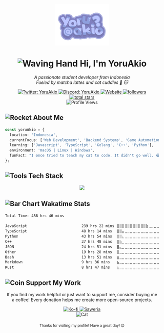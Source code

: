 <div align="center">
  <img width="180" src="yoruakio.png" alt="YoruAkio Logo" />
  
  # <img src="https://raw.githubusercontent.com/Tarikul-Islam-Anik/Animated-Fluent-Emojis/master/Emojis/Hand%20gestures/Waving%20Hand.png" alt="Waving Hand" width="35" height="35" /> Hi, I'm YoruAkio
  
  <p>
    <em>A passionate student developer from Indonesia</em><br>
    <em>Fueled by matcha lattes and cat cuddles 🍵 🐱</em>
  </p>
  
  <a href="https://twitter.com/YoruAkio">
    <img src="https://img.shields.io/badge/Twitter-1DA1F2?style=for-the-badge&logo=x&logoColor=white" alt="Twitter: YoruAkio" />
  </a>
  <a href="https://discord.com/users/919841186246692886">
    <img src="https://img.shields.io/badge/Discord-5865F2?style=for-the-badge&logo=discord&logoColor=white" alt="Discord: YoruAkio" />
  </a>
  <a href="https://akio.lol">
    <img src="https://img.shields.io/badge/Website-FF7139?style=for-the-badge&logo=firefox-browser&logoColor=white" alt="Website" />
  </a>

  <a href="https://github.com/YoruAkio?tab=followers">
    <img alt="followers" title="Follow me on Github" src="https://custom-icon-badges.demolab.com/github/followers/YoruAkio?color=236ad3&labelColor=1155ba&style=for-the-badge&logo=person-add&label=Followers&logoColor=white"/>
  </a>
  <a href="https://github.com/YoruAkio?tab=repositories&sort=stargazers">
    <img alt="total stars" title="Total stars on GitHub" src="https://custom-icon-badges.demolab.com/github/stars/YoruAkio?color=55960c&style=for-the-badge&labelColor=488207&logo=star"/>
  </a>
</div>

<div align="center">
  <img src="https://komarev.com/ghpvc/?username=YoruAkio&style=for-the-badge&color=blueviolet" alt="Profile Views" />
</div>

## <img src="https://raw.githubusercontent.com/Tarikul-Islam-Anik/Animated-Fluent-Emojis/master/Emojis/Travel%20and%20places/Rocket.png" alt="Rocket" width="25" height="25" /> About Me

```typescript
const yoruAkio = {
  location: 'Indonesia',
  currentFocus: ['Web Development', 'Backend Systems', 'Game Automation'],
  learning: ['Javascript', 'TypeScript', 'Golang', 'C++', 'Python'],
  environment: 'macOS | Linux | Windows',
  funFact: "I once tried to teach my cat to code. It didn't go well. 😂",
};
```

## <img src="https://raw.githubusercontent.com/Tarikul-Islam-Anik/Animated-Fluent-Emojis/master/Emojis/Objects/Hammer%20and%20Wrench.png" alt="Tools" width="25" height="25" /> Tech Stack

<div align="center">
  <img src="https://skillicons.dev/icons?i=js,ts,go,cpp,react,nextjs,nodejs,mongodb,linux&theme=dark" />
</div>

## <img src="https://raw.githubusercontent.com/Tarikul-Islam-Anik/Animated-Fluent-Emojis/master/Emojis/Objects/Bar%20Chart.png" alt="Bar Chart" width="25" height="25" /> Wakatime Stats

<!--START_SECTION:waka-->

```txt
Total Time: 488 hrs 46 mins

JavaScript                         239 hrs 22 mins ⣿⣿⣿⣿⣿⣿⣿⣿⣿⣿⣿⣷⣀⣀⣀⣀⣀⣀⣀⣀⣀⣀⣀⣀⣀   47.10 %
TypeScript                         48 hrs 14 mins  ⣿⣿⣤⣀⣀⣀⣀⣀⣀⣀⣀⣀⣀⣀⣀⣀⣀⣀⣀⣀⣀⣀⣀⣀⣀   09.49 %
Python                             43 hrs 54 mins  ⣿⣿⣄⣀⣀⣀⣀⣀⣀⣀⣀⣀⣀⣀⣀⣀⣀⣀⣀⣀⣀⣀⣀⣀⣀   08.64 %
C++                                37 hrs 48 mins  ⣿⣷⣀⣀⣀⣀⣀⣀⣀⣀⣀⣀⣀⣀⣀⣀⣀⣀⣀⣀⣀⣀⣀⣀⣀   07.44 %
JSON                               24 hrs 51 mins  ⣿⣄⣀⣀⣀⣀⣀⣀⣀⣀⣀⣀⣀⣀⣀⣀⣀⣀⣀⣀⣀⣀⣀⣀⣀   04.89 %
Other                              19 hrs 28 mins  ⣿⣀⣀⣀⣀⣀⣀⣀⣀⣀⣀⣀⣀⣀⣀⣀⣀⣀⣀⣀⣀⣀⣀⣀⣀   03.83 %
Bash                               13 hrs 51 mins  ⣶⣀⣀⣀⣀⣀⣀⣀⣀⣀⣀⣀⣀⣀⣀⣀⣀⣀⣀⣀⣀⣀⣀⣀⣀   02.73 %
Markdown                           9 hrs 36 mins   ⣦⣀⣀⣀⣀⣀⣀⣀⣀⣀⣀⣀⣀⣀⣀⣀⣀⣀⣀⣀⣀⣀⣀⣀⣀   01.89 %
Rust                               8 hrs 47 mins   ⣦⣀⣀⣀⣀⣀⣀⣀⣀⣀⣀⣀⣀⣀⣀⣀⣀⣀⣀⣀⣀⣀⣀⣀⣀   01.73 %
```

<!--END_SECTION:waka-->

## <img src="https://raw.githubusercontent.com/Tarikul-Islam-Anik/Animated-Fluent-Emojis/master/Emojis/Objects/Coin.png" alt="Coin" width="25" height="25" /> Support My Work

<div align="center">
  <p>If you find my work helpful or just want to support me, consider buying me a coffee! Every donation helps me create more open-source projects.</p>
  
  <a href="https://ko-fi.com/yoruakio">
    <img src="https://img.shields.io/badge/Support_on_Ko--fi-FF5E5B?style=for-the-badge&logo=ko-fi&logoColor=white" alt="Ko-fi" />
  </a>
  <a href="https://saweria.co/yoruakio">
    <img src="https://img.shields.io/badge/Donate_on_Saweria-2B9348?style=for-the-badge&logo=cashapp&logoColor=white" alt="Saweria" />
  </a>
</div>

<div align="center">
  <img src="https://raw.githubusercontent.com/Tarikul-Islam-Anik/Animated-Fluent-Emojis/master/Emojis/Animals/Cat.png" alt="Cat" width="50" height="50" />
  
  <sub>Thanks for visiting my profile! Have a great day! 😊</sub>
</div>
